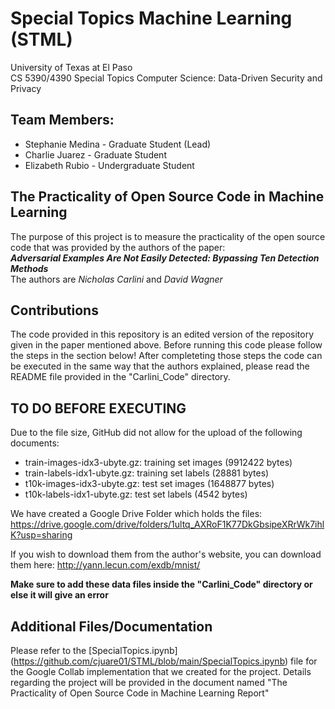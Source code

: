 # Special Topics Machine Learning (STML)
University of Texas at El Paso                                
CS 5390/4390 Special Topics Computer Science: Data-Driven Security and Privacy
## Team Members:
* Stephanie Medina - Graduate Student (Lead)
* Charlie Juarez - Graduate Student
* Elizabeth Rubio - Undergraduate Student

## The Practicality of Open Source Code in Machine Learning

The purpose of this project is to measure the practicality of the open source code that was provided by the authors of the paper:            
**_Adversarial Examples Are Not Easily Detected: Bypassing Ten Detection Methods_**                  
The authors are _Nicholas Carlini_ and _David Wagner_

## Contributions

The code provided in this repository is an edited version of the repository given in the paper mentioned above. 
Before running this code please follow the steps in the section below! After completeting those steps the code
can be executed in the same way that the authors explained, please read the README file provided in the 
"Carlini_Code" directory.

## TO DO BEFORE EXECUTING

Due to the file size, GitHub did not allow for the upload of the following documents:

* train-images-idx3-ubyte.gz:  training set images (9912422 bytes)
* train-labels-idx1-ubyte.gz:  training set labels (28881 bytes)
* t10k-images-idx3-ubyte.gz:   test set images (1648877 bytes)
* t10k-labels-idx1-ubyte.gz:   test set labels (4542 bytes) 

We have created a Google Drive Folder which holds the files:
https://drive.google.com/drive/folders/1ultq_AXRoF1K77DkGbsipeXRrWk7ihlK?usp=sharing

If you wish to download them from the author's website, you can download them here:
http://yann.lecun.com/exdb/mnist/

**Make sure to add these data files inside the "Carlini_Code" directory or else it will give an error**

## Additional Files/Documentation
Please refer to the [SpecialTopics.ipynb] (https://github.com/cjuare01/STML/blob/main/SpecialTopics.ipynb) file for the Google Collab implementation that we created for the project.
Details regarding the project will be provided in the document named "The Practicality of Open Source Code in Machine Learning Report"
